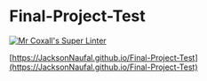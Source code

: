 # Final-Project-Test

[![Mr Coxall's Super Linter](https://github.com/JacksonNaufal/Final-Project-Test/workflows/Mr%20Coxall's%20Super%20Linter/badge.svg)](https://github.com/JacksonNaufal/Final-Project-Test/actions/)

[https://JacksonNaufal.github.io/Final-Project-Test](https://JacksonNaufal.github.io/Final-Project-Test)